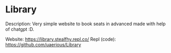# Library

Description:
Very simple website to book seats in advanced made with help of chatgpt :D.

 Website: https://library.stealfhy.repl.co/
 Repl (code): https://github.com/uaerious/Library
 